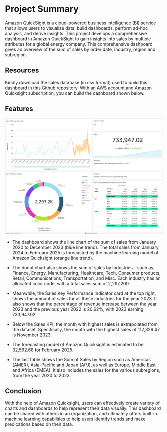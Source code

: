 # Project Summary
Amazon QuickSight is a cloud-powered business intelligence (BI) service that allows users to visualize data, build dashboards, perform ad-hoc analysis, and derive insights. This project develops a comprehensive dashboard in Amazon QuickSight to gain insights into sales by multiple attributes for a global energy company. This comprehensive dashboard gives an overview of the sum of sales by order date, industry, region and subregion.

## Resources
Kindly download the sales database (in csv format) used to build this dashboard in this Github repository. With an AWS account and Amazon Quicksight subscription, you can build the dashboard shown below. 

## Features 
![Dashboard](https://github.com/TheWiafe/Sales-Analytics-Dashboard-For-Global-Energy-Industry/blob/main/Dashboard.jpg.png)
- The dashboard shows the line chart of the sum of sales from January 2020 to December 2023 (blue line trend). The total sales from January 2024 to February 2025 is forecasted by the machine learning model of Amazon Quicksight (orange line trend).

- The donut chart also shows the sum of sales by Industries - such as Finance, Energy, Manufacturing, Healthcare, Tech, Consumer products, Retail, Communications, Transportation, and Misc. Each industry has an allocated color code, with a total sales sum of 2,297,200.  

- Meanwhile, the Sales Key Performance Indicator card at the top right, shows the amount of sales for all these industries for the year 2023. It also shows that the percentage of revenue increase between the year 2023 and the previous year 2022 is 20.62%, with 2023 earning 733,947.02. 

- Below the Sales KPI, the month with highest sales is extrapolated from the dataset. Specifically, the month with the highest sales of 112,326.47 is November 2023.

- The forecasting model of Amazon Quicksight is estimated to be 32,592.68 for February 2025.

- The last table shows the Sum of Sales by Region such as Americas (AMER), Asia-Pacific and Japan (APJ), as well as Europe, Middle East and Africa (EMEA). It also includes the sales for the various subregions, from the year 2020 to 2023. 


## Conclusion
With the help of Amazon Quicksight, users can effectively create variety of charts and dashboards to help represent their data visually. This dashboard can be shared with others in an organization, and ultimately offers built-in machine learning capabilities to help users identify trends and make predications based on their data. 
